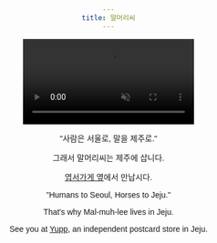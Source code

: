 ```yaml
---
title: 말머리씨
---
```

<style>
  body {
    font-family: 'Yeon Sung', sans-serif;
    text-align: center;
  }
  p.byline {
    display: none;
  }
  footer {
    display: none;
  }
</style>

<div class="video-container">
  <video autoplay loop muted>
    <source src="/videos/animation.mp4" type="video/mp4">
    Your browser does not support the video tag.
  </video>
</div>

"사람은 서울로, 말을 제주로."

그래서 말머리씨는 제주에 삽니다.

[엽서가게 옆](https://www.instagram.com/yupp_jeju/)에서 만납시다.

"Humans to Seoul, Horses to Jeju."

That's why Mal-muh-lee lives in Jeju.

See you at [Yupp](https://www.instagram.com/yupp_jeju/), an independent postcard store in Jeju.